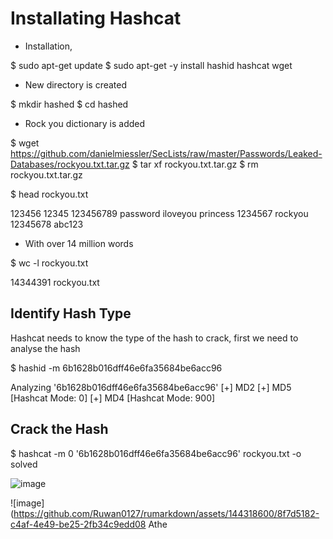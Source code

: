 # Installating Hashcat

- Installation,

$ sudo apt-get update
$ sudo apt-get -y install hashid hashcat wget

- New directory is created 

$ mkdir hashed
$ cd hashed

- Rock you dictionary is added

$ wget https://github.com/danielmiessler/SecLists/raw/master/Passwords/Leaked-Databases/rockyou.txt.tar.gz
$ tar xf rockyou.txt.tar.gz
$ rm rockyou.txt.tar.gz

$ head rockyou.txt

123456
12345
123456789
password
iloveyou
princess
1234567
rockyou
12345678
abc123

  - With over 14 million words

$ wc -l rockyou.txt 

14344391 rockyou.txt


## Identify Hash Type

Hashcat needs to know the type of the hash to crack, first we need to analyse the hash

$ hashid -m 6b1628b016dff46e6fa35684be6acc96

Analyzing '6b1628b016dff46e6fa35684be6acc96'
[+] MD2 
[+] MD5 [Hashcat Mode: 0]
[+] MD4 [Hashcat Mode: 900]

## Crack the Hash

$ hashcat -m 0 '6b1628b016dff46e6fa35684be6acc96' rockyou.txt -o solved

![image](https://github.com/Ruwan0127/rumarkdown/assets/144318600/9d4c58e8-4dc1-497a-ae62-cc5392e5ad9a)

![image](https://github.com/Ruwan0127/rumarkdown/assets/144318600/8f7d5182-c4af-4e49-be25-2fb34c9edd08
Athe
